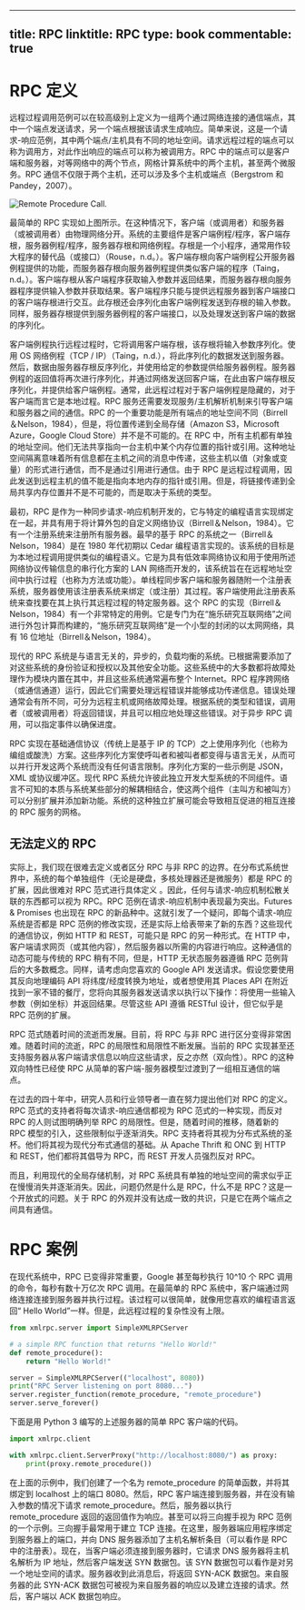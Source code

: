 
---
title: RPC
linktitle: RPC
type: book
commentable: true
---

# RPC 定义

远程过程调用范例可以在较高级别上定义为一组两个通过网络连接的通信端点，其中一个端点发送请求，另一个端点根据该请求生成响应。简单来说，这是一个请求-响应范例，其中两个端点/主机具有不同的地址空间。请求远程过程的端点可以称为调用方，对此作出响应的端点可以称为被调用方。RPC 中的端点可以是客户端和服务器，对等网络中的两个节点，网格计算系统中的两个主机，甚至两个微服务。RPC 通信不仅限于两个主机，还可以涉及多个主机或端点（Bergstrom 和 Pandey，2007）。

![Remote Procedure Call.](https://s1.ax1x.com/2020/03/29/GZ78nP.png)

最简单的 RPC 实现如上图所示。在这种情况下，客户端（或调用者）和服务器（或被调用者）由物理网络分开。系统的主要组件是客户端例程/程序，客户端存根，服务器例程/程序，服务器存根和网络例程。存根是一个小程序，通常用作较大程序的替代品（或接口）（Rouse，n.d。）。客户端存根向客户端例程公开服务器例程提供的功能，而服务器存根向服务器例程提供类似客户端的程序（Taing，n.d。）。客户端存根从客户端程序获取输入参数并返回结果，而服务器存根向服务器程序提供输入参数并获取结果。客户端程序只能与提供远程服务器到客户端接口的客户端存根进行交互。此存根还会序列化由客户端例程发送到存根的输入参数。同样，服务器存根提供到服务器例程的客户端接口，以及处理发送到客户端的数据的序列化。

客户端例程执行远程过程时，它将调用客户端存根，该存根将输入参数序列化。使用 OS 网络例程（TCP / IP）（Taing，n.d.），将此序列化的数据发送到服务器。然后，数据由服务器存根反序列化，并使用给定的参数提供给服务器例程。服务器例程的返回值将再次进行序列化，并通过网络发送回客户端，在此由客户端存根反序列化，并提供给客户端例程。通常，此远程过程对于客户端例程是隐藏的，对于客户端而言它是本地过程。RPC 服务还需要发现服务/主机解析机制来引导客户端和服务器之间的通信。RPC 的一个重要功能是所有端点的地址空间不同（Birrell＆Nelson，1984），但是，将位置传递到全局存储（Amazon S3，Microsoft Azure，Google Cloud Store）并不是不可能的。在 RPC 中，所有主机都有单独的地址空间。他们无法共享指向一台主机中某个内存位置的指针或引用。这种地址空间隔离意味着所有信息都在主机之间的消息中传递，这些主机以值（对象或变量）的形式进行通信，而不是通过引用进行通信。由于 RPC 是远程过程调用，因此发送到远程主机的值不能是指向本地内存的指针或引用。但是，将链接传递到全局共享内存位置并不是不可能的，而是取决于系统的类型。

最初，RPC 是作为一种同步请求-响应机制开发的，它与特定的编程语言实现绑定在一起，并具有用于将计算外包的自定义网络协议（Birrell＆Nelson，1984）。它有一个注册系统来注册所有服务器。最早的基于 RPC 的系统之一（Birrell＆Nelson，1984）是在 1980 年代初期以 Cedar 编程语言实现的。该系统的目标是为本地过程调用提供类似的编程语义。它是为具有低效率网络协议和用于使用所述网络协议传输信息的串行化方案的 LAN 网络而开发的，该系统旨在在远程地址空间中执行过程（也称为方法或功能）。单线程同步客户端和服务器随附一个注册表系统，服务器使用该注册表系统来绑定（或注册）其过程。客户端使用此注册表系统来查找要在其上执行其远程过程的特定服务器。这个 RPC 的实现（Birrell＆Nelson，1984）有一个非常特定的用例。它是专门为在“施乐研究互联网络”之间进行外包计算而构建的，“施乐研究互联网络”是一个小型的封闭的以太网网络，具有 16 位地址（Birrell＆Nelson，1984）。

现代的 RPC 系统是与语言无关的，异步的，负载均衡的系统。已根据需要添加了对这些系统的身份验证和授权以及其他安全功能。这些系统中的大多数都将故障处理作为模块内置在其中，并且这些系统通常遍布整个 Internet。RPC 程序跨网络（或通信通道）运行，因此它们需要处理远程错误并能够成功传递信息。错误处理通常会有所不同，可分为远程主机或网络故障处理。根据系统的类型和错误，调用者（或被调用者）将返回错误，并且可以相应地处理这些错误。对于异步 RPC 调用，可以指定事件以确保进度。

RPC 实现在基础通信协议（传统上是基于 IP 的 TCP）之上使用序列化（也称为编组或酸洗）方案。这些序列化方案使呼叫者和被叫者都变得与语言无关，从而可以并行开发这两个系统而没有任何语言限制。序列化方案的一些示例是 JSON，XML 或协议缓冲区。现代 RPC 系统允许彼此独立开发大型系统的不同组件。语言不可知的本质与系统某些部分的解耦相结合，使这两个组件（主叫方和被叫方）可以分别扩展并添加新功能。系统的这种独立扩展可能会导致相互促进的相互连接的 RPC 服务的网格。

## 无法定义的 RPC

实际上，我们现在很难去定义或者区分 RPC 与非 RPC 的边界。在分布式系统世界中，系统的每个单独组件（无论是硬盘，多核处理器还是微服务）都是 RPC 的扩展，因此很难对 RPC 范式进行具体定义 。因此，任何与请求-响应机制松散关联的东西都可以视为 RPC。RPC 范例在请求-响应机制中表现最为突出。Futures & Promises 也出现在 RPC 的新品种中。这就引发了一个疑问，即每个请求-响应系统是否都是 RPC 范例的修改实现，还是实际上给表带来了新的东西？这些现代的通信协议，例如 HTTP 和 REST，可能只是 RPC 的另一种形式。在 HTTP 中，客户端请求网页（或其他内容），然后服务器以所需的内容进行响应。这种通信的动态可能与传统的 RPC 稍有不同，但是，HTTP 无状态服务器遵循 RPC 范例背后的大多数概念。同样，请考虑向您喜欢的 Google API 发送请求。假设您要使用其反向地理编码 API 将纬度/经度转换为地址，或者想使用其 Places API 在附近找到一家不错的餐厅，您将向其服务器发送请求以执行以下操作：将使用一些输入参数（例如坐标）并返回结果。尽管这些 API 遵循 RESTful 设计，但它似乎是 RPC 范例的扩展。

RPC 范式随着时间的流逝而发展。目前，将 RPC 与非 RPC 进行区分变得非常困难。随着时间的流逝，RPC 的局限性和局限性不断发展。当前的 RPC 实现甚至还支持服务器从客户端请求信息以响应这些请求，反之亦然（双向性）。RPC 的这种双向特性已经使 RPC 从简单的客户端-服务器模型过渡到了一组相互通信的端点。

在过去的四十年中，研究人员和行业领导者一直在努力提出他们对 RPC 的定义。RPC 范式的支持者将每次请求-响应通信都视为 RPC 范式的一种实现，而反对 RPC 的人则试图明确列举 RPC 的局限性。但是，随着时间的推移，随着新的 RPC 模型的引入，这些限制似乎逐渐消失。RPC 支持者将其视为分布式系统的圣杯。他们将其视为现代分布式通信的基础。从 Apache Thrift 和 ONC 到 HTTP 和 REST，他们都将其倡导为 RPC，而 REST 开发人员强烈反对 RPC。

而且，利用现代的全局存储机制，对 RPC 系统具有单独的地址空间的需求似乎正在慢慢消失并逐渐消失。因此，问题仍然是什么是 RPC，什么不是 RPC？这是一个开放式的问题。关于 RPC 的外观并没有达成一致的共识，只是它在两个端点之间具有通信。

# RPC 案例

在现代系统中，RPC 已变得非常重要，Google 甚至每秒执行 10^10 个 RPC 调用的命令，每秒有数十万亿次 RPC 调用。在最简单的 RPC 系统中，客户端通过网络连接连接到服务器并执行过程。该过程可以很简单，就像用您喜欢的编程语言返回“ Hello World”一样。但是，此远程过程的复杂性没有上限。

```py
from xmlrpc.server import SimpleXMLRPCServer

# a simple RPC function that returns "Hello World!"
def remote_procedure():
    return "Hello World!"

server = SimpleXMLRPCServer(("localhost", 8080))
print("RPC Server listening on port 8080...")
server.register_function(remote_procedure, "remote_procedure")
server.serve_forever()
```

下面是用 Python 3 编写的上述服务器的简单 RPC 客户端的代码。

```py
import xmlrpc.client

with xmlrpc.client.ServerProxy("http://localhost:8080/") as proxy:
    print(proxy.remote_procedure())
```

在上面的示例中，我们创建了一个名为 remote_procedure 的简单函数，并将其绑定到 localhost 上的端口 8080。然后，RPC 客户端连接到服务器，并在没有输入参数的情况下请求 remote_procedure。然后，服务器以执行 remote_procedure 返回的返回值作为响应。甚至可以将三向握手视为 RPC 范例的一个示例。三向握手最常用于建立 TCP 连接。在这里，服务器端应用程序绑定到服务器上的端口，并向 DNS 服务器添加了主机名解析条目（可以看作是 RPC 中的注册表）。现在，当客户端必须连接到服务器时，它请求 DNS 服务器将主机名解析为 IP 地址，然后客户端发送 SYN 数据包。该 SYN 数据包可以看作是对另一个地址空间的请求。服务器收到此消息后，将返回 SYN-ACK 数据包。来自服务器的此 SYN-ACK 数据包可被视为来自服务器的响应以及建立连接的请求。然后，客户端以 ACK 数据包响应。

    